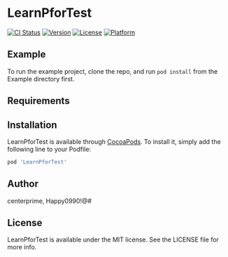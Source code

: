 # LearnPforTest

[![CI Status](https://img.shields.io/travis/centerprime/LearnPforTest.svg?style=flat)](https://travis-ci.org/centerprime/LearnPforTest)
[![Version](https://img.shields.io/cocoapods/v/LearnPforTest.svg?style=flat)](https://cocoapods.org/pods/LearnPforTest)
[![License](https://img.shields.io/cocoapods/l/LearnPforTest.svg?style=flat)](https://cocoapods.org/pods/LearnPforTest)
[![Platform](https://img.shields.io/cocoapods/p/LearnPforTest.svg?style=flat)](https://cocoapods.org/pods/LearnPforTest)

## Example

To run the example project, clone the repo, and run `pod install` from the Example directory first.

## Requirements

## Installation

LearnPforTest is available through [CocoaPods](https://cocoapods.org). To install
it, simply add the following line to your Podfile:

```ruby
pod 'LearnPforTest'
```

## Author

centerprime, Happy0990!@#

## License

LearnPforTest is available under the MIT license. See the LICENSE file for more info.
